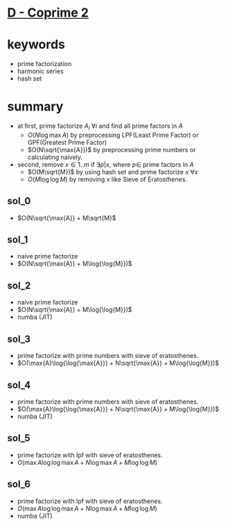 # [D - Coprime 2](https://atcoder.jp/contests/abc215/tasks/abc215_d)




# keywords 
- prime factorization
- harmonic series
- hash set



# summary
- at first, prime factorize $A_i\ \forall{i}$ and find all prime factors in $A$
  - $O(N\log{\max{A}})$ by preprocessing LPF(Least Prime Factor) or GPF(Greatest Prime Factor)
  - $O(N\sqrt{\max{A}})$ by preprocessing prime numbers or calculating naively.
- second, remove $x \in {1..m}$ if $\exists{p} | x$, where $p \in$ prime factors in $A$
  - $O(M\sqrt{M})$ by using hash set and prime factorize $x\ \forall{x}$
  - $O(M\log{\log{M}})$ by removing x like Sieve of Eratosthenes.



## sol_0 
- $O(N\sqrt{\max{A}} + M\sqrt{M}$



## sol_1
- naive prime factorize
- $O(N\sqrt{\max{A}} + M\log{\log{M}})$



## sol_2
- naive prime factorize
- $O(N\sqrt{\max{A}} + M\log{\log{M}})$
- numba (JIT)


## sol_3
- prime factorize with prime numbers with sieve of eratosthenes.
- $O(\max{A}\log{\log{\max{A}}} + N\sqrt{\max{A}} + M\log{\log{M}})$



## sol_4
- prime factorize with prime numbers with sieve of eratosthenes.
- $O(\max{A}\log{\log{\max{A}}} + N\sqrt{\max{A}} + M\log{\log{M}})$
- numba (JIT)



## sol_5
- prime factorize with lpf with sieve of eratosthenes.
- $O(\max{A}\log{\log{\max{A}}} + N\log{\max{A}} + M\log{\log{M}})$


## sol_6
- prime factorize with lpf with sieve of eratosthenes.
- $O(\max{A}\log{\log{\max{A}}} + N\log{\max{A}} + M\log{\log{M}})$
- numba (JIT)
